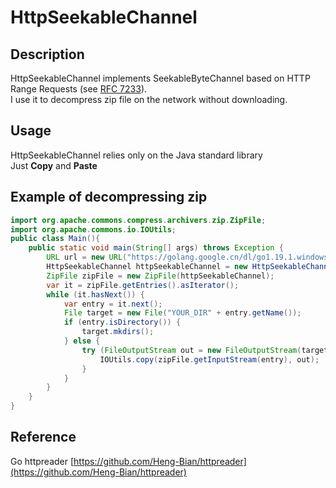 # HttpSeekableChannel
## Description
HttpSeekableChannel implements SeekableByteChannel based on HTTP Range Requests (see [RFC 7233](https://tools.ietf.org/html/rfc7233)).  
I use it to decompress zip file on the network without downloading.
## Usage
HttpSeekableChannel relies only on the Java standard library  
Just **Copy** and **Paste**
## Example of decompressing zip
```java
import org.apache.commons.compress.archivers.zip.ZipFile;
import org.apache.commons.io.IOUtils;
public class Main(){
    public static void main(String[] args) throws Exception {
        URL url = new URL("https://golang.google.cn/dl/go1.19.1.windows-amd64.zip");
        HttpSeekableChannel httpSeekableChannel = new HttpSeekableChannel(url);
        ZipFile zipFile = new ZipFile(httpSeekableChannel);
        var it = zipFile.getEntries().asIterator();
        while (it.hasNext()) {
            var entry = it.next();
            File target = new File("YOUR_DIR" + entry.getName());
            if (entry.isDirectory()) {
                target.mkdirs();
            } else {
                try (FileOutputStream out = new FileOutputStream(target)) {
                    IOUtils.copy(zipFile.getInputStream(entry), out);
                }
            }
        }
    }
}

```
## Reference
Go httpreader [https://github.com/Heng-Bian/httpreader](https://github.com/Heng-Bian/httpreader)

